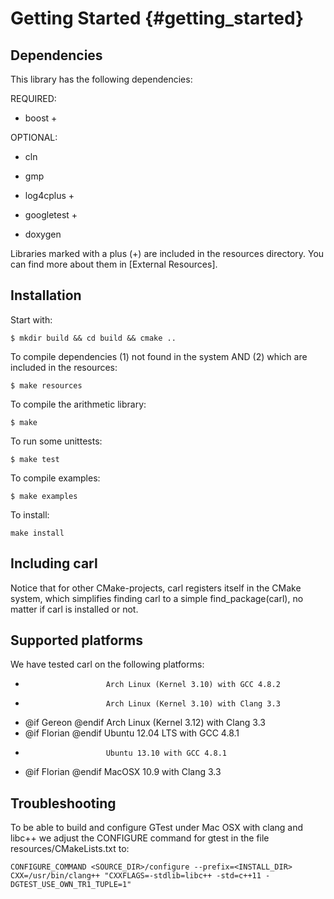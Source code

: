 Getting Started {#getting_started}
=======

Dependencies
--------------------------------------------
This library has the following dependencies:

REQUIRED:
- boost +

OPTIONAL:
- cln
- gmp

- log4cplus +
- googletest +
- doxygen

Libraries marked with a plus (+) are included in the resources directory.
You can find more about them in [External Resources].

Installation 
--------------------------------------------
Start with:

    $ mkdir build && cd build && cmake ..

To compile dependencies (1) not found in the system AND (2) which are included in the resources:

    $ make resources

To compile the arithmetic library:

    $ make

To run some unittests:

    $ make test

To compile examples:

    $ make examples

To install:

	make install
 
Including carl
--------------------------------------------
Notice that for other CMake-projects, carl registers itself in the CMake system, 
which simplifies finding carl to a simple find_package(carl), no matter if carl is installed or not.


Supported platforms
--------------------------------------------
We have tested carl on the following platforms:

-                       Arch Linux (Kernel 3.10) with GCC 4.8.2
-                       Arch Linux (Kernel 3.10) with Clang 3.3
- @if Gereon @endif     Arch Linux (Kernel 3.12) with Clang 3.3
- @if Florian @endif    Ubuntu 12.04 LTS with GCC 4.8.1
-                       Ubuntu 13.10 with GCC 4.8.1
- @if Florian @endif    MacOSX 10.9 with Clang 3.3


Troubleshooting
--------------------------------------------

To be able to build and configure GTest under Mac OSX with clang and libc++ we adjust the CONFIGURE command for gtest in the file resources/CMakeLists.txt to:
~~~~~~
CONFIGURE_COMMAND <SOURCE_DIR>/configure --prefix=<INSTALL_DIR> CXX=/usr/bin/clang++ "CXXFLAGS=-stdlib=libc++ -std=c++11 -DGTEST_USE_OWN_TR1_TUPLE=1"
~~~~~~
